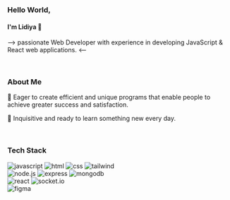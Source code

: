 ### Hello World, 

#### I'm Lidiya 👋
 -->  passionate Web Developer with experience in developing JavaScript & React web applications. <--

</br>

### About Me

🌱 Eager to create efficient and unique programs that enable people to achieve greater success and satisfaction.

🌱 Inquisitive and ready to learn something new every day.

</br>

### Tech Stack

![javascript](https://img.shields.io/badge/JavaScript-F7DF1E?style=for-the-badge&logo=JavaScript&logoColor=black)
![html](https://img.shields.io/badge/HTML5-E34F26?style=for-the-badge&logo=HTML5&logoColor=white)
![css](https://img.shields.io/badge/CSS3-1572B6?style=for-the-badge&logo=CSS3&logoColor=white)
![tailwind](https://img.shields.io/badge/Tailwind-06B6D4?style=for-the-badge&logo=TailwindCSS&logoColor=white)
<br/>
![node.js](https://img.shields.io/badge/Node.js-339933?style=for-the-badge&logo=Node.js&logoColor=white)
![express](https://img.shields.io/badge/Express-000000?style=for-the-badge&logo=Express&logoColor=white)
![mongodb](https://img.shields.io/badge/MongoDB-FFFFFF?style=for-the-badge&logo=MongoDB&logoColor=47A248)
<br/>
![react](https://img.shields.io/badge/React-43464B?style=for-the-badge&logo=React&logoColor=61DAFB)
![socket.io](https://img.shields.io/badge/Socket.io-010101?style=for-the-badge&logo=Socket.io&logoColor=white)
<br>
![figma](https://img.shields.io/badge/Figma-FFFFFF?style=for-the-badge&logo=Figma&logoColor=#F24E1E)

<!--
**dimilidi/dimilidi** is a ✨ _special_ ✨ repository because its `README.md` (this file) appears on your GitHub profile.

Here are some ideas to get you started:

- 🔭 I’m currently working on ...
- 🌱 I’m currently learning ...
- 👯 I’m looking to collaborate on ...
- 🤔 I’m looking for help with ...
- 💬 Ask me about ...
- 📫 How to reach me: ...
- 😄 Pronouns: ...
- ⚡ Fun fact: ...
-->
